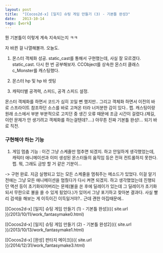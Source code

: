 ```yaml
---
layout: post
title:  "[Cocos2d-x] [일지] 슈팅 게임 만들기 (3) - 기본틀 완성3"
date:   2013-10-14
tags: [work]
---
```


  뭔 기본틀이 이렇게 계속 지속되는지 ㅋㅋ 

  자 바뀐 걸 나열해볼까. 오늘도. 

1. 몬스터 객체화 성공. static_cast를 통해서 구현했는데, 사실 잘 모르겠다. static_cast. 다시 한 번 공부해보자. CCObject를 상속한 몬스터 클래스 c_Monster를 캐스팅했다. 

2. 몬스터 hp 및 hp 바 셋팅 

3. 캐릭터별 공격력, 스피드, 공격 스피드 설정. 

  몬스터 객체화를 하면서 코드가 심히 꼬일 뻔 했지만.. 그리고 객체화 하면서 이전의 바로 스프라이트 참조하던 소스를 바로 고쳐온 터라 너저분한 감이 있다.. 쩝. 
  캐스팅이랑 원래 소스에서 부분 부분적으로 고치던 중 생긴 오류 때문에 조금 시간이 걸렸다.(제길, 이런 문제가 안 생기려고 객체화를 하는걸텐데?....) 
  아무튼 진짜 기본틀 완성!... 되기 바로 직전. 

  <h3>구현해야 하는 기능 </h3>

1. 게임 멈춤 기능 : 이건 그냥 스케줄만 멈추면 되겠지. 하고 안일하게 생각했었는데, 캐릭터 애니메이션과 이미 생성된 몬스터들의 움직임 등은 전혀 컨트롤하지 못한다. 쩝. 뭐, 그래도 금방 할 거 같은 기분이... 

-> 구현 완료. 지금 실행되고 있는 모든 스케줄을 멈춰주는 메소드가 있었다. 이걸 알기 전에는 그냥 모든 애니메이션을 멈췄다가 다시 켜면 되겠지. 하고 생각했었는데 진행되던 액션 등이 초기화되어버리는 문제(불을 쏜 후에 딜레이가 있는데 그 딜레이가 초기화되서 무한으로 불을 쏠 수 있게 됬었다.)가 있어서 그냥 포기하고 찾아본 결과다. 사실 빨리 검색을 해보는 게 이득이긴 이득일거야?.. 근데 괜한 아집때문에..

[[Cocos2d-x] [일지] 슈팅 게임 만들기 (1) - 기본틀 완성]({{ site.url }}/2013/10/11/work_fantasymake0.html)

[[Cocos2d-x] [일지] 슈팅 게임 만들기 (2) - 기본틀 완성2]({{ site.url }}/2013/10/13/work_fantasymake1.html)

[[Cocos2d-x] [완성] 판타지 메이크]({{ site.url }}/2014/12/31/work_fantasymake3.html)
